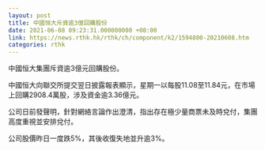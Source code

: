 ```yaml
---
layout: post
title: 中國恒大斥資逾3億回購股份
date: 2021-06-08 09:23:31.000000000 +08:00
link: https://news.rthk.hk/rthk/ch/component/k2/1594800-20210608.htm
categories: rthk
---
```


中國恒大集團斥資逾3億元回購股份。

中國恒大向聯交所提交翌日披露報表顯示，星期一以每股11.08至11.84元，在市場上回購2908.4萬股，涉及資金逾3.36億元。

公司日前發聲明，針對網絡言論作出澄清，指出存在極少量商票未及時兌付，集團高度重視並安排兌付。

公司股價昨日一度跌5%，其後收復失地並升逾3%。
